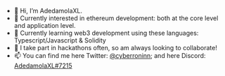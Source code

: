- 👋 Hi, I’m AdedamolaXL. 
- 👀 Currently interested in ethereum development: both at the core level and application level.
- 🌱 Currently learning web3 development using these languages: Typescript/Javascript & Solidity
- 💞️ I take part in hackathons often, so am always looking to collaborate!
- 📫 You can find me here Twitter: [@cyberroninn](https://twitter.com/cyberroninn); and here Discord: [AdedamolaXL#7215](https://discord.com/AdedamolaXL#7215)

<!---
AdedamolaXL/AdedamolaXL is a ✨ special ✨ repository because its `README.md` (this file) appears on your GitHub profile.
You can click the Preview link to take a look at your changes.
--->
